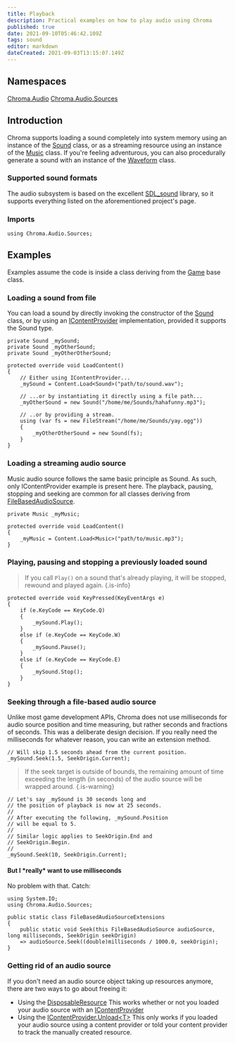 ```yaml
---
title: Playback
description: Practical examples on how to play audio using Chroma
published: true
date: 2021-09-10T05:46:42.109Z
tags: sound
editor: markdown
dateCreated: 2021-09-03T13:15:07.149Z
---
```


## Namespaces

[Chroma.Audio](https://chroma-2d.github.io/apiref/namespaceChroma_1_1Audio.html)
[Chroma.Audio.Sources](https://chroma-2d.github.io/apiref/namespaceChroma_1_1Audio_1_1Sources.html)

## Introduction

Chroma supports loading a sound completely into system memory using an instance of the [Sound](https://chroma-2d.github.io/apiref/classChroma_1_1Audio_1_1Sources_1_1Sound.html) class, or as a streaming resource using an instance of the [Music](https://chroma-2d.github.io/apiref/classChroma_1_1Audio_1_1Sources_1_1Music.html) class. If you're feeling adventurous, you can also procedurally generate a sound with an instance of the [Waveform](https://chroma-2d.github.io/apiref/classChroma_1_1Audio_1_1Sources_1_1Waveform.html) class.

### Supported sound formats

The audio subsystem is based on the excellent [SDL_sound](https://icculus.org/SDL_sound/) library, so it supports everything listed on the aforementioned project's page.

### Imports
```CSharp
using Chroma.Audio.Sources;
```

## Examples
Examples assume the code is inside a class deriving from the [Game](https://chroma-2d.github.io/apiref/classChroma_1_1Game.html) base class.

### Loading a sound from file

You can load a sound by directly invoking the constructor of the [Sound](https://chroma-2d.github.io/apiref/classChroma_1_1Audio_1_1Sources_1_1Sound.html) class, or by using an [IContentProvider](https://chroma-2d.github.io/apiref/interfaceChroma_1_1ContentManagement_1_1IContentProvider.html) implementation, provided it supports the Sound type.

```CSharp
private Sound _mySound;
private Sound _myOtherSound;
private Sound _myOtherOtherSound;

protected override void LoadContent()
{
	// Either using IContentProvider...
	_mySound = Content.Load<Sound>("path/to/sound.wav");

	// ...or by instantiating it directly using a file path...
	_myOtherSound = new Sound("/home/me/Sounds/hahafunny.mp3");

	// ..or by providing a stream.
	using (var fs = new FileStream("/home/me/Sounds/yay.ogg"))
	{
		_myOtherOtherSound = new Sound(fs);
	}
}
```

### Loading a streaming audio source
Music audio source follows the same basic principle as Sound. As such, only IContentProvider example is present here. The playback, pausing, stopping and seeking are common for all classes deriving from [FileBasedAudioSource](https://chroma-2d.github.io/apiref/classChroma_1_1Audio_1_1Sources_1_1FileBasedAudioSource.html).
  
```CSharp
private Music _myMusic;

protected override void LoadContent()
{
	_myMusic = Content.Load<Music>("path/to/music.mp3");
}
```

### Playing, pausing and stopping a previously loaded sound
>If you call `Play()` on a sound that's already playing, it will be stopped, rewound and played again.
{.is-info}
```CSharp
protected override void KeyPressed(KeyEventArgs e)
{
	if (e.KeyCode == KeyCode.Q)
	{
		_mySound.Play();
	}
	else if (e.KeyCode == KeyCode.W)
	{
		_mySound.Pause();
	}
	else if (e.KeyCode == KeyCode.E)
	{
		_mySound.Stop();
	}
}
```

### Seeking through a file-based audio source
Unlike most game development APIs, Chroma does not use milliseconds for audio source position and time measuring, but rather seconds and fractions of seconds. This was a deliberate design decision. If you really need the milliseconds for whatever reason, you can write an extension method.
```CSharp
// Will skip 1.5 seconds ahead from the current position.
_mySound.Seek(1.5, SeekOrigin.Current);
```
> If the seek target is outside of bounds, the remaining amount of time exceeding the length (in seconds) of the audio source will be wrapped around.
{.is-warning}
```CSharp
// Let's say _mySound is 30 seconds long and 
// the position of playback is now at 25 seconds.
//
// After executing the following, _mySound.Position 
// will be equal to 5.
//
// Similar logic applies to SeekOrigin.End and 
// SeekOrigin.Begin.
//
_mySound.Seek(10, SeekOrigin.Current);
```
#### But I \*really\* want to use milliseconds
No problem with that. Catch:
```CSharp
using System.IO;
using Chroma.Audio.Sources;

public static class FileBasedAudioSourceExtensions
{
	public static void Seek(this FileBasedAudioSource audioSource, long milliseconds, SeekOrigin seekOrigin)
  	=> audioSource.Seek((double)milliseconds / 1000.0, seekOrigin);
}
```

### Getting rid of an audio source
If you don't need an audio source object taking up resources anymore, there are two ways to go about freeing it:
 - Using the [DisposableResource](https://chroma-2d.github.io/apiref/classChroma_1_1MemoryManagement_1_1DisposableResource.html) 
This works whether or not you loaded your audio source with an [IContentProvider](https://chroma-2d.github.io/apiref/interfaceChroma_1_1ContentManagement_1_1IContentProvider.html)
 - Using the [IContentProvider.Unload\<T\>](https://chroma-2d.github.io/apiref/interfaceChroma_1_1ContentManagement_1_1IContentProvider.html#a1b2a90f865eef0b6657315d3d5755f09)
 This only works if you loaded your audio source using a content provider or told your content provider to track the manually created resource.
